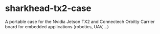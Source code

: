 # sharkhead-tx2-case
A portable case for the Nvidia Jetson TX2 and Connectech Orbitty Carrier board for embedded applications (robotics, UAV,...)
